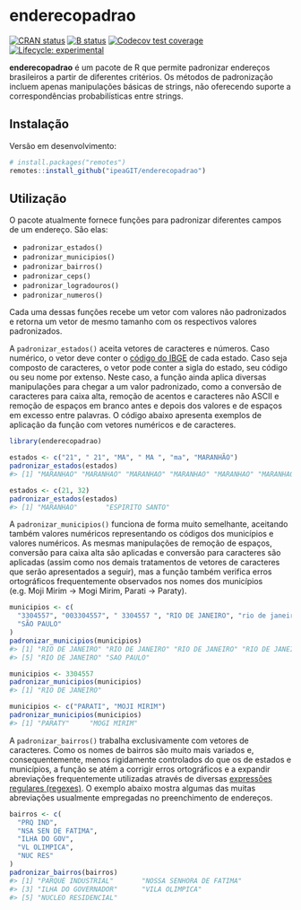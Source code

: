 
# enderecopadrao

[![CRAN
status](https://www.r-pkg.org/badges/version/enderecopadrao)](https://CRAN.R-project.org/package=enderecopadrao)
[![B
status](https://github.com/ipeaGIT/enderecopadrao/workflows/check/badge.svg)](https://github.com/ipeaGIT/enderecopadrao/actions?query=workflow%3Acheck)
[![Codecov test
coverage](https://codecov.io/gh/ipeaGIT/enderecopadrao/branch/main/graph/badge.svg)](https://app.codecov.io/gh/ipeaGIT/enderecopadrao?branch=main)
[![Lifecycle:
experimental](https://img.shields.io/badge/lifecycle-experimental-orange.svg)](https://lifecycle.r-lib.org/articles/stages.html)

**enderecopadrao** é um pacote de R que permite padronizar endereços
brasileiros a partir de diferentes critérios. Os métodos de padronização
incluem apenas manipulações básicas de strings, não oferecendo suporte a
correspondências probabilísticas entre strings.

## Instalação

Versão em desenvolvimento:

``` r
# install.packages("remotes")
remotes::install_github("ipeaGIT/enderecopadrao")
```

## Utilização

O pacote atualmente fornece funções para padronizar diferentes campos de
um endereço. São elas:

- `padronizar_estados()`
- `padronizar_municipios()`
- `padronizar_bairros()`
- `padronizar_ceps()`
- `padronizar_logradouros()`
- `padronizar_numeros()`

Cada uma dessas funções recebe um vetor com valores não padronizados e
retorna um vetor de mesmo tamanho com os respectivos valores
padronizados.

A `padronizar_estados()` aceita vetores de caracteres e números. Caso
numérico, o vetor deve conter o [código do
IBGE](https://www.ibge.gov.br/explica/codigos-dos-municipios.php) de
cada estado. Caso seja composto de caracteres, o vetor pode conter a
sigla do estado, seu código ou seu nome por extenso. Neste caso, a
função ainda aplica diversas manipulações para chegar a um valor
padronizado, como a conversão de caracteres para caixa alta, remoção de
acentos e caracteres não ASCII e remoção de espaços em branco antes e
depois dos valores e de espaços em excesso entre palavras. O código
abaixo apresenta exemplos de aplicação da função com vetores numéricos e
de caracteres.

``` r
library(enderecopadrao)

estados <- c("21", " 21", "MA", " MA ", "ma", "MARANHÃO")
padronizar_estados(estados)
#> [1] "MARANHAO" "MARANHAO" "MARANHAO" "MARANHAO" "MARANHAO" "MARANHAO"

estados <- c(21, 32)
padronizar_estados(estados)
#> [1] "MARANHAO"       "ESPIRITO SANTO"
```

A `padronizar_municipios()` funciona de forma muito semelhante,
aceitando também valores numéricos representando os códigos dos
municípios e valores numéricos. As mesmas manipulações de remoção de
espaços, conversão para caixa alta são aplicadas e conversão para
caracteres são aplicadas (assim como nos demais tratamentos de vetores
de caracteres que serão apresentados a seguir), mas a função também
verifica erros ortográficos frequentemente observados nos nomes dos
municípios (e.g. Moji Mirim -\> Mogi Mirim, Parati -\> Paraty).

``` r
municipios <- c(
  "3304557", "003304557", " 3304557 ", "RIO DE JANEIRO", "rio de janeiro",
  "SÃO PAULO"
)
padronizar_municipios(municipios)
#> [1] "RIO DE JANEIRO" "RIO DE JANEIRO" "RIO DE JANEIRO" "RIO DE JANEIRO"
#> [5] "RIO DE JANEIRO" "SAO PAULO"

municipios <- 3304557
padronizar_municipios(municipios)
#> [1] "RIO DE JANEIRO"

municipios <- c("PARATI", "MOJI MIRIM")
padronizar_municipios(municipios)
#> [1] "PARATY"     "MOGI MIRIM"
```

A `padronizar_bairros()` trabalha exclusivamente com vetores de
caracteres. Como os nomes de bairros são muito mais variados e,
consequentemente, menos rigidamente controlados do que os de estados e
municípios, a função se atém a corrigir erros ortográficos e a expandir
abreviações frequentemente utilizadas através de diversas [expressões
regulares (regexes)](https://en.wikipedia.org/wiki/Regular_expression).
O exemplo abaixo mostra algumas das muitas abreviações usualmente
empregadas no preenchimento de endereços.

``` r
bairros <- c(
  "PRQ IND",
  "NSA SEN DE FATIMA",
  "ILHA DO GOV",
  "VL OLIMPICA",
  "NUC RES"
)
padronizar_bairros(bairros)
#> [1] "PARQUE INDUSTRIAL"       "NOSSA SENHORA DE FATIMA"
#> [3] "ILHA DO GOVERNADOR"      "VILA OLIMPICA"          
#> [5] "NUCLEO RESIDENCIAL"
```
